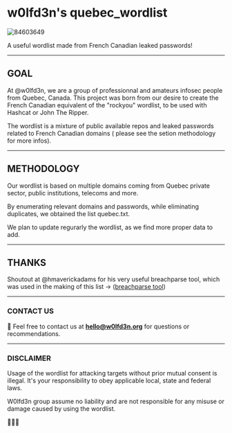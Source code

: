 # w0lfd3n's quebec_wordlist


![84603649](https://user-images.githubusercontent.com/84605403/119269666-cbad8f00-bbc6-11eb-964a-60a4e48980b4.png)

A useful wordlist made from French Canadian leaked passwords!

---
## GOAL

At @w0lfd3n, we are a group of professionnal and amateurs infosec people from Quebec, Canada. 
This project was born from our desire to create the French Canadian equivalent of the "rockyou" wordlist, to be used with Hashcat or John The Ripper. 

The wordlist is a mixture of public available repos and leaked passwords related to French Canadian domains ( please see the setion methodology for more infos).

---
## METHODOLOGY


Our wordlist is based on multiple domains coming from Quebec private sector, public institutions, telecoms and more. 

By enumerating relevant domains and passwords, while eliminating duplicates, we obtained the list quebec.txt.

We plan to update regurarly the wordlist, as we find more proper data to add.

---
## THANKS

Shoutout at @hmaverickadams for his very useful breachparse tool, which was used in the making of this list ->  ([breachparse tool](https://github.com/hmaverickadams/breach-parse))

---
### CONTACT US

📧 Feel free to contact us at **hello@w0lfd3n.org** for questions or recommendations.

---
### DISCLAIMER

Usage of the wordlist for attacking targets without prior mutual consent is illegal. It's your responsibility to obey  applicable local, state and federal laws. 

W0lfd3n group assume no liability and are not responsible for any misuse or damage caused by using the wordlist.


🐺🐺🐺
